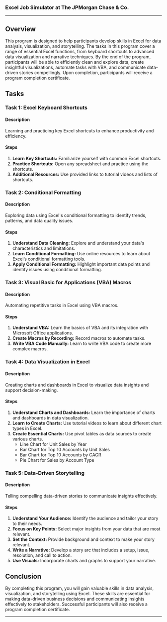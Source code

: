 ### Excel Job Simulator at The JPMorgan Chase & Co.

---

## Overview

This program is designed to help participants develop skills in Excel for data analysis, visualization, and storytelling. The tasks in this program cover a range of essential Excel functions, from keyboard shortcuts to advanced data visualization and narrative techniques. By the end of the program, participants will be able to efficiently clean and explore data, create insightful visualizations, automate tasks with VBA, and communicate data-driven stories compellingly. Upon completion, participants will receive a program completion certificate.

## Tasks

### Task 1: Excel Keyboard Shortcuts

#### Description
Learning and practicing key Excel shortcuts to enhance productivity and efficiency.

#### Steps
1. **Learn Key Shortcuts:** Familiarize yourself with common Excel shortcuts.
2. **Practice Shortcuts:** Open any spreadsheet and practice using the shortcuts.
3. **Additional Resources:** Use provided links to tutorial videos and lists of shortcuts.

### Task 2: Conditional Formatting

#### Description
Exploring data using Excel's conditional formatting to identify trends, patterns, and data quality issues.

#### Steps
1. **Understand Data Cleaning:** Explore and understand your data's characteristics and limitations.
2. **Learn Conditional Formatting:** Use online resources to learn about Excel’s conditional formatting tools.
3. **Apply Conditional Formatting:** Highlight important data points and identify issues using conditional formatting.

### Task 3: Visual Basic for Applications (VBA) Macros

#### Description
Automating repetitive tasks in Excel using VBA macros.

#### Steps
1. **Understand VBA:** Learn the basics of VBA and its integration with Microsoft Office applications.
2. **Create Macros by Recording:** Record macros to automate tasks.
3. **Write VBA Code Manually:** Learn to write VBA code to create more complex macros.

### Task 4: Data Visualization in Excel

#### Description
Creating charts and dashboards in Excel to visualize data insights and support decision-making.

#### Steps
1. **Understand Charts and Dashboards:** Learn the importance of charts and dashboards in data visualization.
2. **Learn to Create Charts:** Use tutorial videos to learn about different chart types in Excel.
3. **Create Essential Charts:** Use pivot tables as data sources to create various charts.
   - Line Chart for Unit Sales by Year
   - Bar Chart for Top 10 Accounts by Unit Sales
   - Bar Chart for Top 10 Accounts by CAGR
   - Pie Chart for Sales by Account Type

### Task 5: Data-Driven Storytelling

#### Description
Telling compelling data-driven stories to communicate insights effectively.

#### Steps
1. **Understand Your Audience:** Identify the audience and tailor your story to their needs.
2. **Focus on Key Points:** Select major insights from your data that are most relevant.
3. **Set the Context:** Provide background and context to make your story relevant.
4. **Write a Narrative:** Develop a story arc that includes a setup, issue, resolution, and call to action.
5. **Use Visuals:** Incorporate charts and graphs to support your narrative.

## Conclusion

By completing this program, you will gain valuable skills in data analysis, visualization, and storytelling using Excel. These skills are essential for making data-driven business decisions and communicating insights effectively to stakeholders. Successful participants will also receive a program completion certificate.

---
